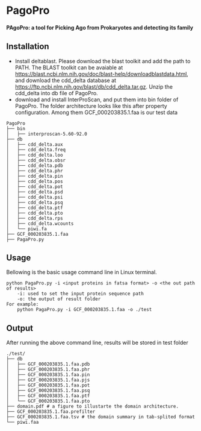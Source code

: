 # PagoPro
#### PAgoPro: a tool for Picking Ago from Prokaryotes and detecting its family

## Installation
- Install deltablast. Please download the blast toolkit and add the path to PATH.
The BLAST toolkit can be avaiable at https://blast.ncbi.nlm.nih.gov/doc/blast-help/downloadblastdata.html, and download the cdd_delta database at https://ftp.ncbi.nlm.nih.gov/blast/db/cdd_delta.tar.gz. Unzip the cdd_delta into db file of PagoPro.
- download and install InterProScan, and put them into bin folder of PagoPro.
The folder architecture looks like this after property configuration. Among them GCF_000203835.1.faa is our test data
```
PagoPro
├── bin
│   ├── interproscan-5.60-92.0
├── db
│   ├── cdd_delta.aux
│   ├── cdd_delta.freq
│   ├── cdd_delta.loo
│   ├── cdd_delta.obsr
│   ├── cdd_delta.pdb
│   ├── cdd_delta.phr
│   ├── cdd_delta.pin
│   ├── cdd_delta.pos
│   ├── cdd_delta.pot
│   ├── cdd_delta.psd
│   ├── cdd_delta.psi
│   ├── cdd_delta.psq
│   ├── cdd_delta.ptf
│   ├── cdd_delta.pto
│   ├── cdd_delta.rps
│   ├── cdd_delta.wcounts
│   └── piwi.fa
├── GCF_000203835.1.faa
├── PagaPro.py
```

## Usage 
Bellowing is the basic usage command line in Linux terminal.
```
python PagaPro.py -i <input proteins in fatsa format> -o <the out path of results>
    -i: used to set the input protein sequence path
    -o: the output of result folder
For example:
    python PagaPro.py -i GCF_000203835.1.faa -o ./test
```
## Output
After running the above command line, results will be stored in test folder
```
./test/
├── db
│   ├── GCF_000203835.1.faa.pdb
│   ├── GCF_000203835.1.faa.phr
│   ├── GCF_000203835.1.faa.pin
│   ├── GCF_000203835.1.faa.pjs
│   ├── GCF_000203835.1.faa.pot
│   ├── GCF_000203835.1.faa.psq
│   ├── GCF_000203835.1.faa.ptf
│   └── GCF_000203835.1.faa.pto
├── domain.pdf # a figure to illustarte the domain architecture.
├── GCF_000203835.1.faa.prefilter
├── GCF_000203835.1.faa.tsv # the domain summary in tab-splited format
└── piwi.faa
```
